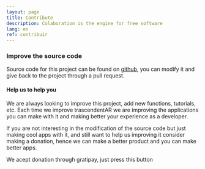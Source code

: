 ```yaml
---
layout: page
title: Contribute
description: Colaboration is the engine for free software
lang: en
ref: contribuir
---
```

### Improve the source code

Source code for this project can be found on [github](https://github.com/GLUD/trascendentAR), you can modify it and give back to the project through a pull request.

#### Help us to help you
We are always looking to improve this project, add new functions, tutorials, etc. Each time we improve trascendentAR we are improving the applications you can make with it and making better your experience as a developer.

If you are not interesting in the modification of the source code but just making cool apps with it, and still want to help us improving it consider making a donation, hence we can make a better product and you can make better apps.

We acept donation through gratipay, just press this button
<center><script data-gratipay-teamslug="trascendentAR" src="//grtp.co/v2.js"></script></center>
